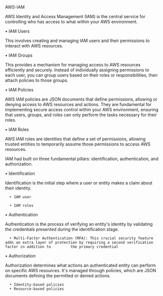 AWS-IAM

AWS Identity and Access Management (IAM) is the central service for controlling who has access to what within your AWS environment.

• IAM Users

This involves creating and managing IAM users and their permissions to interact with AWS resources.

• IAM Groups

This provides a mechanism for managing access to AWS resources efficiently and securely. Instead of individually assigning permissions to each user, you can group users based on their roles or responsibilities, then attach policies to those groups.

• IAM Policies 

AWS IAM policies are JSON documents that define permissions, allowing or denying access to AWS resources and actions. They are fundamental for implementing secure access control within your AWS environment, ensuring that users, groups, and roles can only perform the tasks necessary for their roles.

• IAM Roles

AWS IAM roles are identities that define a set of permissions, allowing trusted entities to temporarily assume those permissions to access AWS resources.

 IAM had built on three fundamental pillars: identification, authentication, and authorization.

• Identification

Identification is the initial step where a user or entity makes a claim about their identity.

      • IAM user
      
      • IAM roles
      
• Authentication

Authentication is the process of verifying an entity's identity by validating the credentials presented during the identification stage.

      • Multi-Factor Authentication (MFA): This crucial security feature adds an extra layer of protection by requiring a second verification factor in addition to         the primary credential

• Authorization

Authorization determines what actions an authenticated entity can perform on specific AWS resources. It's managed through policies, which are JSON documents defining the permitted or denied actions. 

      • Identity-based policies
      • Resource-based policies
